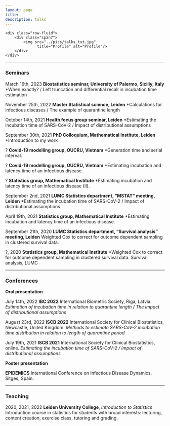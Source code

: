 ```yaml
---
layout: page
title: 
description: talks
---
```



<div class="container">

    <div class="row-fluid">
        <div class="span7">
            <img src="../pics/talks_txt.jpg"
                  title="Profile" alt="Profile"/>
        </div>
    </div>
</div>

---


### Seminars ###

March 16th, 2023 **Biostatistics seminar, University of Palermo, Siciliy, Italy** *When exactly? / Left truncation and differential recall in incubation time estimation

November 25th, 2022 **Master Statistical science, Leiden** *Calculations for infectious diseases / The example of quarantine length

October 14th, 2021 **Health focus group seminar, Leiden** *Estimating the incubation time of SARS-CoV-2 / Impact of distributional assumptions 

September 30th, 2021 **PhD Colloquium, Mathematical Institute, Leiden** *Introduction to my work 

? **Covid-19 modelling group, OUCRU, Vietnam**	*Generation time and serial interval.

? **Covid-19 modelling group, OUCRU, Vietnam**	*Estimating incubation and latency time of an infectious disease.

? **Statistics group, Mathematical Institute**	*Estimating incubation and latency time of an infectious disease (II).

September 2nd, 2021	**LUMC Statistics department, “MSTAT” meeting, Leiden** *Estimating the incubation time of SARS-CoV-2 / Impact of distributional assumptions

April 19th, 2021 **Statistics group, Mathematical Institute**	*Estimating incubation and latency time of an infectious disease.

September 21th, 2020 **LUMC Statistics department, “Survival analysis” meeting, Leiden** Weighted Cox to correct for outcome dependent sampling in clustered survival data.

?, 2020	**Statistics group, Mathematical Institute** *Weighted Cox to correct for outcome dependent sampling in clustered survival data. Survival analysis, LUMC


---

### Conferences ###
**Oral presentation**

July 14th, 2022	**IBC 2022** International Biometric Society, Riga, Latvia. 
*Estimation of incubation time in relation to quarantine length / The impact of distributional assumptions*

August 23rd, 2022	**ISCB 2022** International Society for Clinical Biostatistics, Newcastle, United Kingdom. 
*Methods to estimate SARS-CoV-2 incubation time distribution in relation to length of quarantine period*

July 19th, 2021	**ISCB 2021** International Society for Clinical Biostatistics, online. 
*Estimating the incubation time of SARS-CoV-2 / Impact of distributional assumptions*

**Poster presentation**

**EPIDEMICS** International Conference on Infectious Disease Dynamics, Sitges, Spain.



---

### Teaching
2020, 2021, 2022 **Leiden University College**, *Introduction to Statistics* Introduction course in statistics for students with broad interests: lecturing, content creation, exercise class, tutoring and grading.


